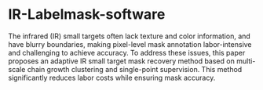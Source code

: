 # IR-Labelmask-software

The infrared (IR) small targets often lack texture and color information, and have blurry boundaries, making pixel-level mask annotation labor-intensive and challenging to achieve accuracy. To address these issues, this paper proposes an adaptive IR small target mask recovery method based on multi-scale chain growth clustering and single-point supervision. This method significantly reduces labor costs while ensuring mask accuracy.
